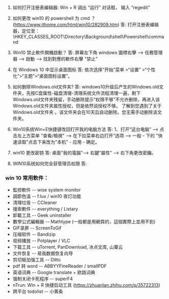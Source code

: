 1. 如何打开注册表编辑器: Win + R 调出 “运行” 对话框， 输入 “regedit”

2. 如何更改 win10 的 powershell 为 cmd ？  <br/>
    (https://www.ithome.com/html/win10/282909.htm)
    答: 打开注册表编辑器，定位至： \HKEY_CLASSES_ROOT\Directory\Background\shell\Powershell\command
    
3. Win10 禁止軟件開機啟動？
    答: 屏幕左下角 windows 圖標右擊 --> 任務管理器 --> 啟動 --> 找到對應的軟件右擊 "禁止"  
   
4. 在 Windows 10 中显示桌面图标
    答: 依次选择“开始”菜单  >“设置” >“个性化”>“主题”>“桌面图标设置”。

5. 如何删除Windows.old文件夹?
    答: windows10升级后产生的Windows.old文件夹，先按C盘属性-磁盘清理-清理系统文件流程清理一遍，剩下Windows.old文件夹残留，手动删除提示“权限不够”不允许删除，再进入该Windows.old文件夹属性授权，但是依然说授权不够。
   了解到您遇到了关于Windows.old文件夹 。该文件夹会在10天后自动删除。您无需手动删除该文件夹。
  
6. Win10系统Win+E快捷键改回打开我的电脑方法
    答: 1、打开“这台电脑”  --> 点击左上方菜单 "查看/檢視" --> 在下拉菜单右边打开“选项 --> 一般 - 下的 "快速读取"点击下来改为"本机" - 应用 - 确定。
    
7. win10 更改密钥
    答: 桌面"我的電腦"--> 右鍵“屬性” --> 右下角更改密鑰。    
    
8. WIN10系统如何完全获管理员权限
    答:  
    

### win 10 常用軟件：
  - 監控軟件 -- wise system monitor
  - 調節色溫 -- f.lux / win10 夜灯功能
  - 清理垃圾 -- CCleaner 
  - 搜索軟件 -- everything  / Listary
  - 卸載工具 -- Geek uninstaller
  - 數學公式編輯器 -- Mathtype (一般都是用網頁的，這個實際上並用不到)
  - GIF录屏 -- ScreenToGif
  - 压缩软件 -- Bandizip
  - 视频播放 -- Potplayer / VLC
  - 下载工具 -- uTorrent, PanDownload, 冰点文库, 山寨云
  - 文件恢复 -- 易我数据恢复向导
  - 剪切板加强工具 -- Ditto
  - pdf 转 word -- ABBYYFineReader / smallPDF
  - 英语词典 -- Google translate + 欧路词典
  - 强制关闭卡死程序 -- superF4
  - nTrun: Win + R 快捷启动工具 (https://zhuanlan.zhihu.com/p/35722313)
  - 跨平台 todolist -- 小黄条